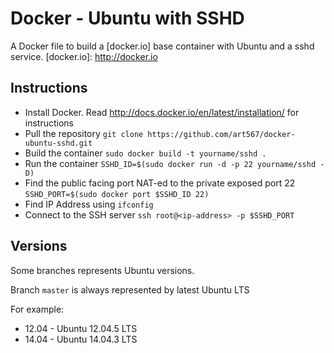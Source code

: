Docker - Ubuntu with SSHD
=========

A Docker file to build a [docker.io] base container with Ubuntu and a sshd service.
[docker.io]: http://docker.io

Instructions
-----------
 - Install Docker. Read http://docs.docker.io/en/latest/installation/ for instructions
 - Pull the repository
   `git clone https://github.com/art567/docker-ubuntu-sshd.git`
 - Build the container
   `sudo docker build -t yourname/sshd .`
 - Run the container
   `SSHD_ID=$(sudo docker run -d -p 22 yourname/sshd -D)`
 - Find the public facing port NAT-ed to the private exposed port 22
   `SSHD_PORT=$(sudo docker port $SSHD_ID 22)`
 - Find IP Address using `ifconfig`
 - Connect to the SSH server
   `ssh root@<ip-address> -p $SSHD_PORT`

Versions
-----------
Some branches represents Ubuntu versions.

Branch `master` is always represented by latest Ubuntu LTS

   For example:
   - 12.04 - Ubuntu 12.04.5 LTS
   - 14.04 - Ubuntu 14.04.3 LTS

